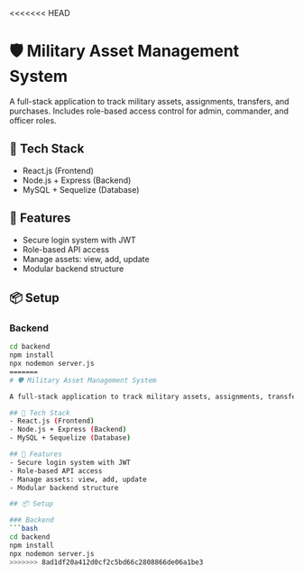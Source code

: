 <<<<<<< HEAD
# 🛡 Military Asset Management System

A full-stack application to track military assets, assignments, transfers, and purchases. Includes role-based access control for admin, commander, and officer roles.

## 🔧 Tech Stack
- React.js (Frontend)
- Node.js + Express (Backend)
- MySQL + Sequelize (Database)

## 🚀 Features
- Secure login system with JWT
- Role-based API access
- Manage assets: view, add, update
- Modular backend structure

## 📦 Setup

### Backend
```bash
cd backend
npm install
npx nodemon server.js
=======
# 🛡 Military Asset Management System

A full-stack application to track military assets, assignments, transfers, and purchases. Includes role-based access control for admin, commander, and officer roles.

## 🔧 Tech Stack
- React.js (Frontend)
- Node.js + Express (Backend)
- MySQL + Sequelize (Database)

## 🚀 Features
- Secure login system with JWT
- Role-based API access
- Manage assets: view, add, update
- Modular backend structure

## 📦 Setup

### Backend
```bash
cd backend
npm install
npx nodemon server.js
>>>>>>> 8ad1df20a412d0cf2c5bd66c2808866de06a1be3
